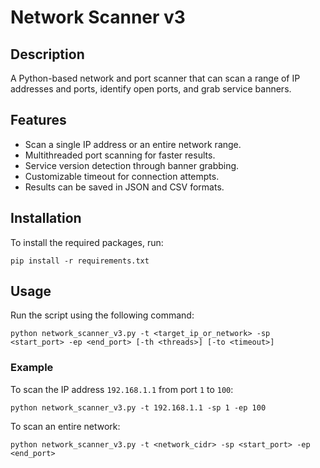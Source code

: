 # Network Scanner v3

## Description
A Python-based network and port scanner that can scan a range of IP addresses and ports, identify open ports, and grab service banners.

## Features
- Scan a single IP address or an entire network range.
- Multithreaded port scanning for faster results.
- Service version detection through banner grabbing.
- Customizable timeout for connection attempts.
- Results can be saved in JSON and CSV formats.

## Installation
To install the required packages, run:
```
pip install -r requirements.txt
```

## Usage
Run the script using the following command:
```
python network_scanner_v3.py -t <target_ip_or_network> -sp <start_port> -ep <end_port> [-th <threads>] [-to <timeout>]
```

### Example
To scan the IP address `192.168.1.1` from port `1` to `100`:
```
python network_scanner_v3.py -t 192.168.1.1 -sp 1 -ep 100
```

To scan an entire network:
```
python network_scanner_v3.py -t <network_cidr> -sp <start_port> -ep <end_port>

